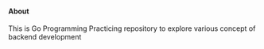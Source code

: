 #### About
This is Go Programming Practicing repository to explore various concept of backend development